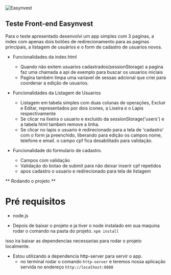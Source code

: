 ![Easynvest](https://user-images.githubusercontent.com/8808895/46966234-81191d00-d083-11e8-8da3-63d1f12e4365.png)

## Teste Front-end Easynvest
Para o teste apresentado desenvolvi um app simples com 3 paginas, a index com apenas dois botões de redirecionamento para as paginas principais, a listagem de usuários e o form de cadastro de usuarios novos.

- Funcionalidades da index.html
  * Quando não exitem usuarios cadastrados(sessionStorage) a pagina faz uma chamada a api de exemplo para buscar os usuarios iniciais
  * Pagina também limpa uma variavel de sessao adcional que criei para coordenar a edição de usuarios.

- Funcionalidades da Listagem de Usuarios
  * Listagem em tabela simples com duas colunas de operações, Excluir e Editar, representados por dois icones, a Lixeira e o Lapis respectivamente
  * Se clicar na lixeira o usuario e excluido da sessionStorage('users') e a tabela html tambem remove a linha.
  * Se clicar no lapis o usuario é redirecionado para a tela de 'cadastro' com o form ja preenchido, liberando para edição os campos nome, telefone e email. o campo cpf fica desabilitado para validação.

- Funcionalidade do formulario de cadastro.
  * Campos com validação
  * Validação do botao de submit para não deixar inserir cpf repetidos
  * apos cadastro o usuario e redirecionado para tela de listagem


** Rodando o projeto **

# Pré requisitos

  * node.js 

- Depois de baixar o projeto e ja tiver o node instalado em sua maquina rodar o comando na pasta do projeto.
 `npm install`

 isso ira baixar as dependencias necessarias para rodar o projeto localmente.

- Estou utilizando a dependencia http-server para servir o app.
  * no terminal rodar o comando `http-server` e teremos nossa aplicação servida no endereço `http://localhost:8080`